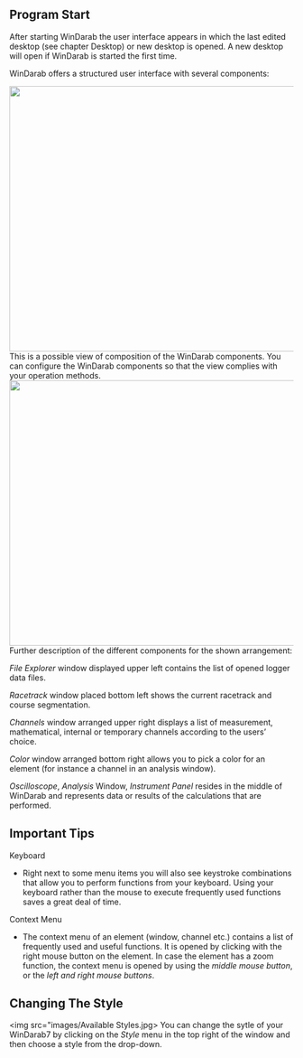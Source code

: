 ## Program Start

After starting WinDarab the user interface appears in which the last edited desktop (see chapter Desktop) or new desktop is opened. A new desktop will open if WinDarab is started the first time.
 
WinDarab offers a structured user interface with several components:

<img src="images/Structured User Interface - Color Highlighted.jpg.jpg" width="807" height="470">
 This is a possible view of composition of the WinDarab components. You can configure the WinDarab components so that the view complies with your operation methods. 
 
<img src="images/Structured User Interface - Explanations.jpg.jpg" width="807" height="470">
Further description of the different components for the shown arrangement:

*File Explorer* window displayed upper left contains the list of opened logger data files.

*Racetrack* window placed bottom left shows the current racetrack and course segmentation.

*Channels* window arranged upper right displays a list of measurement, mathematical, internal or temporary channels according to the users’ choice.

*Color* window arranged bottom right allows you to pick a color for an element (for instance a channel in an analysis window).

*Oscilloscope*, *Analysis* Window, *Instrument Panel* resides in the middle of WinDarab and represents data or results of the calculations that are performed.
 
## Important Tips

Keyboard
- Right next to some menu items you will also see keystroke combinations that allow you to perform functions from your keyboard. Using your keyboard rather than the mouse to execute frequently used functions saves a great deal of time.
 
Context Menu
- The context menu of an element (window, channel etc.) contains a list of frequently used and useful functions. It is opened by clicking with the right mouse button on the element. In case the element has a zoom function, the context menu is opened by using the *middle mouse button*, or the *left and right mouse buttons*. 

## Changing The Style

<img src="images/Available Styles.jpg> You can change the sytle of your WinDarab7 by clicking on the *Style* menu in the top right of the window and then choose a style from the drop-down.
 
